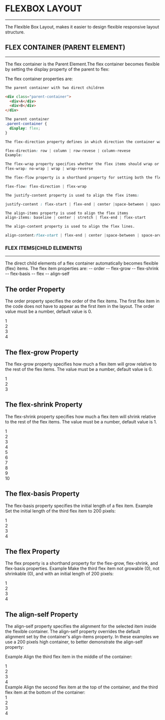 # FLEXBOX LAYOUT
--------------
The Flexible Box Layout, makes it easier to design flexible responsive layout structure.

## FLEX CONTAINER (PARENT ELEMENT)
--------------------------
The flex container is the Parent Element.The flex container becomes flexible by setting the display property of the parent to flex:

The flex container properties are:
```html
The parent container with two direct children

<div class="parent-container">
  <div>A</div>
  <div>B</div>
</div>
```
```css
The parent container 
.parent-container {
  display: flex;
}
```
```css
The flex-direction property defines in which direction the container wants to stack the flex items.

flex-direction: row | column | row-revese | column-revese
Example: 
```
```css
The flex-wrap property specifies whether the flex items should wrap or not.
flex-wrap: no-wrap | wrap | wrap-reverse
```
```css
The flex-flow property is a shorthand property for setting both the flex-direction and flex-wrap properties.

flex-flow: flex-direction | flex-wrap
```
```css
The justify-content property is used to align the flex items:

justify-content : flex-start | flex-end | center |space-between | space-around | space-evenly
```
```css
The align-items property is used to align the flex items
align-items: baseline | center | stretch | flex-end | flex-start
```
```css
The align-content property is used to align the flex lines.

align-content:flex-start | flex-end | center |space-between | space-around | stretch;
```

### FLEX ITEMS(CHILD ELEMENTS)
------------------------------
The direct child elements of a flex container automatically becomes flexible (flex) items.
The flex item properties are:
-- order
-- flex-grow
-- flex-shrink
-- flex-basis
-- flex
-- align-self

The order Property
------------------
The order property specifies the order of the flex items.
The first flex item in the code does not have to appear as the first item in the layout.
The order value must be a number, default value is 0.
<div class="flex-container">
  <div style="order: 3">1</div>
  <div style="order: 2">2</div>
  <div style="order: 4">3</div>
  <div style="order: 1">4</div>
</div>

The flex-grow Property
----------------------
The flex-grow property specifies how much a flex item will grow relative to the rest of the flex items.
The value must be a number, default value is 0.
<div class="flex-container">
  <div style="flex-grow: 1">1</div>
  <div style="flex-grow: 1">2</div>
  <div style="flex-grow: 8">3</div>
</div>

The flex-shrink Property
------------------------
The flex-shrink property specifies how much a flex item will shrink relative to the rest of the flex items.
The value must be a number, default value is 1.
<div class="flex-container">
  <div>1</div>
  <div>2</div>
  <div style="flex-shrink: 0">3</div>
  <div>4</div>
  <div>5</div>
  <div>6</div>
  <div>7</div>
  <div>8</div>
  <div>9</div>
  <div>10</div>
</div>

The flex-basis Property
------------------------
The flex-basis property specifies the initial length of a flex item.
Example
Set the initial length of the third flex item to 200 pixels:

<div class="flex-container">
  <div>1</div>
  <div>2</div>
  <div style="flex-basis: 200px">3</div>
  <div>4</div>
</div>

The flex Property
------------------
The flex property is a shorthand property for the flex-grow, flex-shrink, and flex-basis properties.
Example
Make the third flex item not growable (0), not shrinkable (0), and with an initial length of 200 pixels:

<div class="flex-container">
  <div>1</div>
  <div>2</div>
  <div style="flex: 0 0 200px">3</div>
  <div>4</div>
</div>

The align-self Property
------------------------
The align-self property specifies the alignment for the selected item inside the flexible container.
The align-self property overrides the default alignment set by the container's align-items property.
In these examples we use a 200 pixels high container, to better demonstrate the align-self property:

Example
Align the third flex item in the middle of the container:

<div class="flex-container">
  <div>1</div>
  <div>2</div>
  <div style="align-self: center">3</div>
  <div>4</div>
</div>
Example
Align the second flex item at the top of the container, and the third flex item at the bottom of the container:

<div class="flex-container">
  <div>1</div>
  <div style="align-self: flex-start">2</div>
  <div style="align-self: flex-end">3</div>
  <div>4</div>
</div>